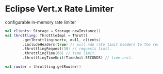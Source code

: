 
# Eclipse Vert.x Rate Limiter

configurable in-memory rate limiter

```kotlin
val clients: Storage = Storage.newInstance()
val throttling: ThrottleImpl = Throttl
        .getThrottling(vertx, null, clients)
        .includeHeaders(true) // will add rate limit headers to the response.
        .throttlingRequest(30) // requests limit.
        .throttlingTime(60) // time limit.
        .throttlingTimeUnit(TimeUnit.SECONDS) // time unit.
        
val router = throttling.getRouter()
```

